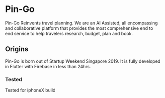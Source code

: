 # Pin-Go

Pin-Go Reinvents travel planning. We are an AI Assisted, all encompassing and collaborative platform that provides the most comprehensive end to end service to help travelers research, budget, plan and book.

## Origins

Pin-Go is born out of Startup Weekend Singapore 2019. It is fully developed in Flutter with Firebase in less than 24hrs.


### Tested
Tested for iphoneX build 
